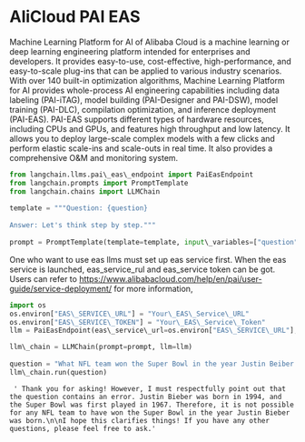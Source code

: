 # AliCloud PAI EAS

Machine Learning Platform for AI of Alibaba Cloud is a machine learning or deep learning engineering platform intended for enterprises and developers. It provides easy-to-use, cost-effective, high-performance, and easy-to-scale plug-ins that can be applied to various industry scenarios. With over 140 built-in optimization algorithms, Machine Learning Platform for AI provides whole-process AI engineering capabilities including data labeling (PAI-iTAG), model building (PAI-Designer and PAI-DSW), model training (PAI-DLC), compilation optimization, and inference deployment (PAI-EAS). PAI-EAS supports different types of hardware resources, including CPUs and GPUs, and features high throughput and low latency. It allows you to deploy large-scale complex models with a few clicks and perform elastic scale-ins and scale-outs in real time. It also provides a comprehensive O&M and monitoring system.

```python
from langchain.llms.pai\_eas\_endpoint import PaiEasEndpoint  
from langchain.prompts import PromptTemplate  
from langchain.chains import LLMChain  
  
template = """Question: {question}  
  
Answer: Let's think step by step."""  
  
prompt = PromptTemplate(template=template, input\_variables=["question"])  

```

One who want to use eas llms must set up eas service first. When the eas service is launched, eas_service_rul and eas_service token can be got. Users can refer to <https://www.alibabacloud.com/help/en/pai/user-guide/service-deployment/> for more information,

```python
import os  
os.environ["EAS\_SERVICE\_URL"] = "Your\_EAS\_Service\_URL"  
os.environ["EAS\_SERVICE\_TOKEN"] = "Your\_EAS\_Service\_Token"  
llm = PaiEasEndpoint(eas\_service\_url=os.environ["EAS\_SERVICE\_URL"], eas\_service\_token=os.environ["EAS\_SERVICE\_TOKEN"])  

```

```python
llm\_chain = LLMChain(prompt=prompt, llm=llm)  
  
question = "What NFL team won the Super Bowl in the year Justin Beiber was born?"  
llm\_chain.run(question)  

```

```text
 ' Thank you for asking! However, I must respectfully point out that the question contains an error. Justin Bieber was born in 1994, and the Super Bowl was first played in 1967. Therefore, it is not possible for any NFL team to have won the Super Bowl in the year Justin Bieber was born.\n\nI hope this clarifies things! If you have any other questions, please feel free to ask.'  

```
